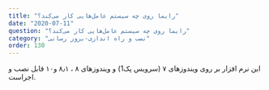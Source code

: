 ```yaml
---
title: "رایما روی چه سیستم عامل‌هایی کار می‌کند؟"
date: "2020-07-11"
question: "رایما روی چه سیستم عامل‌هایی کار می‌کند؟"
category: "نصب و راه اندازی-بروز رسانی"
order: 130
---
```


این نرم افزار بر روی ویندوزهای ۷ (سرویس پک1) و ویندوزهای ۸ ، ۸٫۱ و۱۰ قابل نصب و اجراست.
